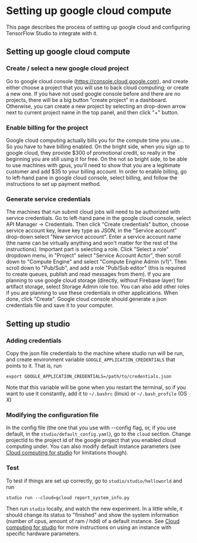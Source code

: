 # Setting up google cloud compute 
This page describes the process of setting up google cloud and configuring TensorFlow Studio to integrate with it.

## Setting up google cloud compute
### Create / select a new google cloud project
Go to google cloud console (https://console.cloud.google.com), and create either choose a project that you will use to back cloud computing; or create a new one. If you have not used google console before and there are no projects,
there will be a big button "create project" in a dashboard. Otherwise, you can create a new project by selecting an drop-down arrow next to current project name in the top panel, and then click "+" button. 

### Enable billing for the project
Google cloud computing actually bills you for the compute time you use... So you have to have billing enabled. On the bright side, when you sign up to google cloud, they provide $300 of promotional credit, so really in the beginning you are still using it for free. On the not so bright side, to be able to use machines with gpus, you'll need to show that you are a legitimate customer and add $35 to your billing account. In order to enable billing, go to left-hand pane in google cloud console, select billing, and follow the instructions to set up payment method. 

### Generate service credentials
The machines that run submit cloud jobs will need to be authorized with service credentials. Go to left-hand pane in the google cloud console, select API Manager -> Credentials. 
Then click "Create credentials" button, choose service account key, leave key type as JSON, in the "Service account" drop-down select "New service account". Enter a service account name (the name can be virtually anything and won't matter for the rest of the instructions). 
Important part is selecting a role. Click "Select a role" dropdown menu, in "Project" select "Service Account Actor", 
then scroll down to "Compute Engine" and select "Compute Engine Admin (v1)". 
Then scroll down to "Pub/Sub", and add a role "Pub/Sub editor" (this is required to create queues, publish and read messages from them). 
If you are planning to use google cloud storage (directly, without Firebase layer) for artifact storage, select Storage Admin role too. 
You can also add other roles if you are planning to use these credentials in other applications. When done, click "Create". Google cloud console should generate a json credentials file and save it to your computer. 

## Setting up studio

### Adding credentials 
Copy the json file credentials to the machine where studio run will be run, and create environment variable `GOOGLE_APPLICATION_CREDENTIALS` that points to it. That is, run

    export GOOGLE_APPLICATION_CREDENTIALS=/path/to/credentials.json

Note that this variable will be gone when you restart the terminal, so if you want to use it constantly, add it to `~/.bashrc` (linux) or `~/.bash_profile` (OS X)

### Modifying the configuration file
In the config file (the one that you use with --config flag, or, if you use default, in the `studio/default_config.yaml`), go to the `cloud` section. Change projectId to the project id of the google project that you enabled cloud computing under. You can also modify default instance parameters (see [Cloud computing for studio](cloud.md) for limitations though). 

### Test
To test if things are set up correctly, go to `studio/studio/helloworld` and run

    studio run --cloud=gcloud report_system_info.py

Then run `studio` locally, and watch the new experiment. In a little while, it should change its status to "finished" and show the system information (number of cpus, amount of ram / hdd) of a default instance. See [Cloud computing for studio](cloud.md) for more instructions on using an instance with specific hardware parameters. 
